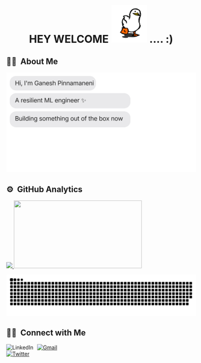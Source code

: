 
<h1 align="center">HEY WELCOME <img src = "https://github.com/smruthi49/TSP-DSAI/blob/main/images/life_goes_on.gif" width = "95" height = "100"/> .... :) </a></h1>


## 👨‍💻  &nbsp;About Me 

[![](https://github.com/Ganesh2409/Ganesh2409/blob/main/chat.svg)](https://www.linkedin.com/in/ganesh-pinnamaneni/)

## ⚙️ &nbsp;GitHub Analytics

<p align="left">
<a href="https://github.com/Ganesh2409">
  <img height="180em" src="https://github-readme-stats-eight-theta.vercel.app/api?username=Ganesh2409&show_icons=true&theme=algolia&include_all_commits=true&count_private=true"/>
  <img height="180em" width="340em" src="https://github-readme-stats-eight-theta.vercel.app/api/top-langs/?username=Ganesh2409&layout=compact&langs_count=8&theme=algolia"/>
</a>
</p>

![snake animation](https://github.com/Ganesh2409/Ganesh2409/blob/output/github-snake-dark.svg)

## 🤝🏻 &nbsp;Connect with Me

<div class="social-badges">
  <a href="https://www.linkedin.com/in/ganesh-pinnamaneni/" target="_blank">
    <img align="left" alt="LinkedIn" src="https://img.shields.io/badge/LinkedIn-0077B5?style=for-the-badge&logo=linkedin&logoColor=white" style="margin-right: 10px;" />
  </a>

  <a href="mailto:pinnamanenigansh24@gmail.com" target="_blank">
    <img alt="Gmail" src="https://img.shields.io/badge/-gmail-%23D14836?style=for-the-badge&logo=Gmail&logoColor=white" style="margin-right: 10px;" />
  </a>
  </br>

  <a href="https://x.com/pinnamaneni24" target="_blank mt-5px ">
    <img alt="Twitter" src="https://img.shields.io/badge/-twitter-0077B5?style=for-the-badge&logo=Twitter&logoColor=white" />
  </a>
</div>


